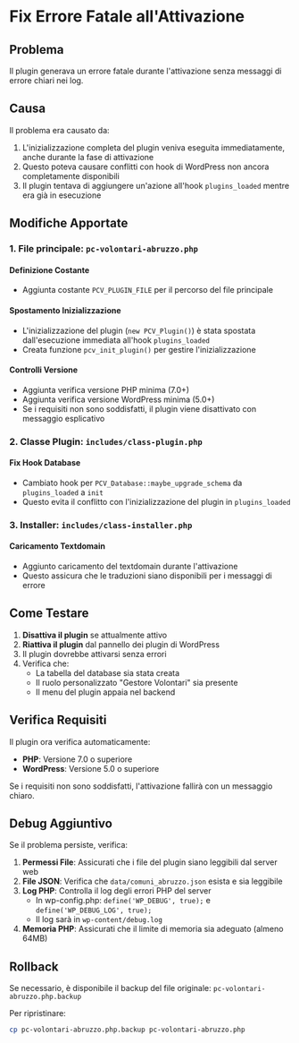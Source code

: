 # Fix Errore Fatale all'Attivazione

## Problema
Il plugin generava un errore fatale durante l'attivazione senza messaggi di errore chiari nei log.

## Causa
Il problema era causato da:
1. L'inizializzazione completa del plugin veniva eseguita immediatamente, anche durante la fase di attivazione
2. Questo poteva causare conflitti con hook di WordPress non ancora completamente disponibili
3. Il plugin tentava di aggiungere un'azione all'hook `plugins_loaded` mentre era già in esecuzione

## Modifiche Apportate

### 1. File principale: `pc-volontari-abruzzo.php`

#### Definizione Costante
- Aggiunta costante `PCV_PLUGIN_FILE` per il percorso del file principale

#### Spostamento Inizializzazione
- L'inizializzazione del plugin (`new PCV_Plugin()`) è stata spostata dall'esecuzione immediata all'hook `plugins_loaded`
- Creata funzione `pcv_init_plugin()` per gestire l'inizializzazione

#### Controlli Versione
- Aggiunta verifica versione PHP minima (7.0+)
- Aggiunta verifica versione WordPress minima (5.0+)
- Se i requisiti non sono soddisfatti, il plugin viene disattivato con messaggio esplicativo

### 2. Classe Plugin: `includes/class-plugin.php`

#### Fix Hook Database
- Cambiato hook per `PCV_Database::maybe_upgrade_schema` da `plugins_loaded` a `init`
- Questo evita il conflitto con l'inizializzazione del plugin in `plugins_loaded`

### 3. Installer: `includes/class-installer.php`

#### Caricamento Textdomain
- Aggiunto caricamento del textdomain durante l'attivazione
- Questo assicura che le traduzioni siano disponibili per i messaggi di errore

## Come Testare

1. **Disattiva il plugin** se attualmente attivo
2. **Riattiva il plugin** dal pannello dei plugin di WordPress
3. Il plugin dovrebbe attivarsi senza errori
4. Verifica che:
   - La tabella del database sia stata creata
   - Il ruolo personalizzato "Gestore Volontari" sia presente
   - Il menu del plugin appaia nel backend

## Verifica Requisiti

Il plugin ora verifica automaticamente:
- **PHP**: Versione 7.0 o superiore
- **WordPress**: Versione 5.0 o superiore

Se i requisiti non sono soddisfatti, l'attivazione fallirà con un messaggio chiaro.

## Debug Aggiuntivo

Se il problema persiste, verifica:

1. **Permessi File**: Assicurati che i file del plugin siano leggibili dal server web
2. **File JSON**: Verifica che `data/comuni_abruzzo.json` esista e sia leggibile
3. **Log PHP**: Controlla il log degli errori PHP del server
   - In wp-config.php: `define('WP_DEBUG', true);` e `define('WP_DEBUG_LOG', true);`
   - Il log sarà in `wp-content/debug.log`
4. **Memoria PHP**: Assicurati che il limite di memoria sia adeguato (almeno 64MB)

## Rollback

Se necessario, è disponibile il backup del file originale: `pc-volontari-abruzzo.php.backup`

Per ripristinare:
```bash
cp pc-volontari-abruzzo.php.backup pc-volontari-abruzzo.php
```


